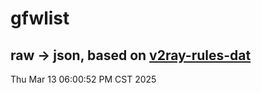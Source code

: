 # gfwlist
## raw -> json, based on [v2ray-rules-dat](https://github.com/Loyalsoldier/v2ray-rules-dat)
Thu Mar 13 06:00:52 PM CST 2025

